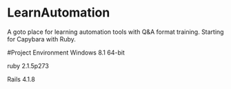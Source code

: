 # LearnAutomation
A goto place for learning automation tools with Q&amp;A format training. Starting for Capybara with Ruby.

#Project Environment
Windows 8.1 64-bit

ruby 2.1.5p273

Rails 4.1.8
